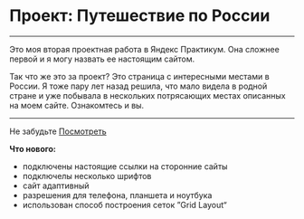 # Проект: Путешествие по России
___
Это моя вторая проектная работа в Яндекс Практикум. Она сложнее первой и я могу назвать ее настоящим сайтом.

Так что же это за проект? Это страница с интересными местами в России. Я тоже пару лет назад решила, что мало видела в родной стране и уже побывала в нескольких потрясающих местах описанных на моем сайте. Ознакомтесь и вы.
___
Не забудьте [Посмотреть](https://alenanikitiina.github.io/russian-travel/ "Путешествие по Росии")

__Что нового:__

* подключены настоящие ссылки на сторонние сайты
* подключелы несколько шрифтов
* сайт адаптивный
* разрешения для телефона, планшета и ноутбука
* использован способ построения сеток ”Grid Layout“

